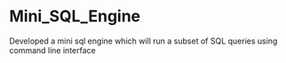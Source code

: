 # Mini_SQL_Engine
Developed a mini sql engine which will run a subset of SQL queries using command line interface 

